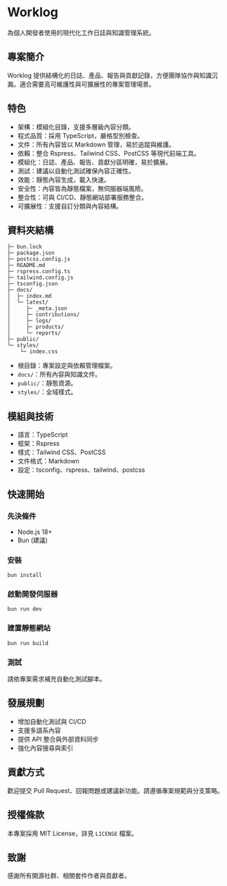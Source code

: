 # Worklog

為個人開發者使用的現代化工作日誌與知識管理系統。

## 專案簡介
Worklog 提供結構化的日誌、產品、報告與貢獻記錄，方便團隊協作與知識沉澱。適合需要高可維護性與可擴展性的專案管理場景。

## 特色
- 架構：模組化目錄，支援多層級內容分類。
- 程式品質：採用 TypeScript，嚴格型別檢查。
- 文件：所有內容皆以 Markdown 管理，易於追蹤與維護。
- 依賴：整合 Rspress、Tailwind CSS、PostCSS 等現代前端工具。
- 模組化：日誌、產品、報告、貢獻分區明確，易於擴展。
- 測試：建議以自動化測試確保內容正確性。
- 效能：靜態內容生成，載入快速。
- 安全性：內容皆為靜態檔案，無伺服器端風險。
- 整合性：可與 CI/CD、靜態網站部署服務整合。
- 可擴展性：支援自訂分類與內容結構。

## 資料夾結構
```
├─ bun.lock
├─ package.json
├─ postcss.config.js
├─ README.md
├─ rspress.config.ts
├─ tailwind.config.js
├─ tsconfig.json
├─ docs/
│  ├─ index.md
│  └─ latest/
│     ├─ _meta.json
│     ├─ contributions/
│     ├─ logs/
│     ├─ products/
│     └─ reports/
├─ public/
└─ styles/
	└─ index.css
```

- 根目錄：專案設定與依賴管理檔案。
- ```docs/```：所有內容與知識文件。
- ```public/```：靜態資源。
- ```styles/```：全域樣式。

## 模組與技術
- 語言：TypeScript
- 框架：Rspress
- 樣式：Tailwind CSS、PostCSS
- 文件格式：Markdown
- 設定：tsconfig、rspress、tailwind、postcss

## 快速開始
### 先決條件
- Node.js 18+
- Bun (建議)

### 安裝
```
bun install
```

### 啟動開發伺服器
```
bun run dev
```

### 建置靜態網站
```
bun run build
```

### 測試
請依專案需求補充自動化測試腳本。

## 發展規劃
- 增加自動化測試與 CI/CD
- 支援多語系內容
- 提供 API 整合與外部資料同步
- 強化內容搜尋與索引

## 貢獻方式
歡迎提交 Pull Request、回報問題或建議新功能。請遵循專案規範與分支策略。

## 授權條款
本專案採用 MIT License，詳見 ```LICENSE``` 檔案。

## 致謝
感謝所有開源社群、相關套件作者與貢獻者。
